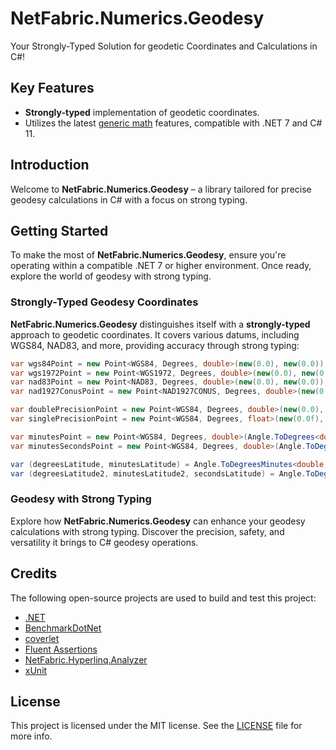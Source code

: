 ﻿# NetFabric.Numerics.Geodesy

Your Strongly-Typed Solution for geodetic Coordinates and Calculations in C#!

## Key Features

- **Strongly-typed** implementation of geodetic coordinates.
- Utilizes the latest [generic math](https://learn.microsoft.com/en-us/dotnet/standard/generics/math) features, compatible with .NET 7 and C# 11.

## Introduction

Welcome to **NetFabric.Numerics.Geodesy** – a library tailored for precise geodesy calculations in C# with a focus on strong typing.

## Getting Started

To make the most of **NetFabric.Numerics.Geodesy**, ensure you're operating within a compatible .NET 7 or higher environment. Once ready, explore the world of geodesy with strong typing.

### Strongly-Typed Geodesy Coordinates

**NetFabric.Numerics.Geodesy** distinguishes itself with a **strongly-typed** approach to geodetic coordinates. It covers various datums, including WGS84, NAD83, and more, providing accuracy through strong typing:

```csharp
var wgs84Point = new Point<WGS84, Degrees, double>(new(0.0), new(0.0));                 // LatLon point using WGS84 datum
var wgs1972Point = new Point<WGS1972, Degrees, double>(new(0.0), new(0.0));             // LatLon point using WGS1972 datum
var nad83Point = new Point<NAD83, Degrees, double>(new(0.0), new(0.0));                 // LatLon point using NAD83 datum
var nad1927ConusPoint = new Point<NAD1927CONUS, Degrees, double>(new(0.0), new(0.0));   // LatLon point using NAD1927CONUS datum

var doublePrecisionPoint = new Point<WGS84, Degrees, double>(new(0.0), new(0.0));       // LatLon point with double precision
var singlePrecisionPoint = new Point<WGS84, Degrees, float>(new(0.0f), new(0.0f));      // LatLon point with single precision

var minutesPoint = new Point<WGS84, Degrees, double>(Angle.ToDegrees<double>(0, 0.0), Angle.ToDegrees<double>(0, 0.0));               // LatLon point using degrees and minutes
var minutesSecondsPoint = new Point<WGS84, Degrees, double>(Angle.ToDegrees<double>(0, 0, 0.0), Angle.ToDegrees<double>(0, 0, 0.0));  // LatLon point using degrees, minutes, and seconds

var (degreesLatitude, minutesLatitude) = Angle.ToDegreesMinutes<double, int, double>(wgs84Point.Latitude);                                // Convert latitude to degrees and minutes
var (degreesLatitude2, minutesLatitude2, secondsLatitude) = Angle.ToDegreesMinutesSeconds<double, int, int, double>(wgs84Point.Latitude); // Convert latitude to degrees, minutes, and seconds
```

### Geodesy with Strong Typing

Explore how **NetFabric.Numerics.Geodesy** can enhance your geodesy calculations with strong typing. Discover the precision, safety, and versatility it brings to C# geodesy operations.

## Credits

The following open-source projects are used to build and test this project:

- [.NET](https://github.com/dotnet)
- [BenchmarkDotNet](https://github.com/dotnet/BenchmarkDotNet)
- [coverlet](https://github.com/coverlet-coverage/coverlet)
- [Fluent Assertions](https://github.com/fluentassertions/fluentassertions)
- [NetFabric.Hyperlinq.Analyzer](https://github.com/NetFabric/NetFabric.Hyperlinq.Analyzer)
- [xUnit](https://github.com/xunit/xunit)

## License

This project is licensed under the MIT license. See the [LICENSE](https://github.com/NetFabric/NetFabric.Numerics/blob/main/README.md) file for more info.